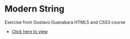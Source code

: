 # Modern String
<p>Exercise from Gustavo Guanabara HTML5 and CSS3 course</p>
<ul>
    <li>
        <a href="https://emannuelop.github.io/Modern-String/">Click here to view</a>
    </li>
</ul>
